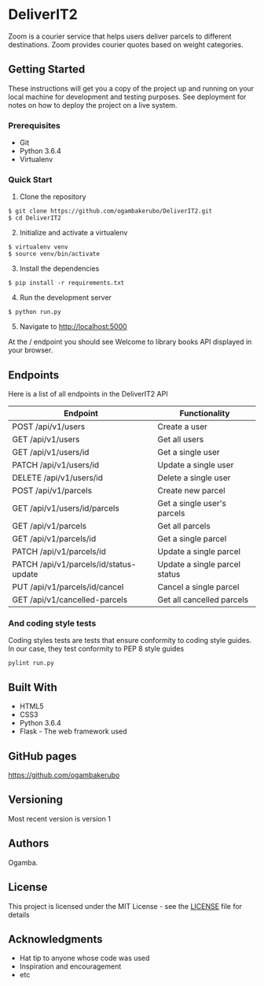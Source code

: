 # DeliverIT2
Zoom is a courier service that helps users deliver parcels to different destinations. Zoom provides courier quotes based on weight categories.

## Getting Started

These instructions will get you a copy of the project up and running on your local machine for development and testing purposes. See deployment for notes on how to deploy the project on a live system.

### Prerequisites

* Git
* Python 3.6.4
* Virtualenv

### Quick Start

1. Clone the repository

```
$ git clone https://github.com/ogambakerubo/DeliverIT2.git
$ cd DeliverIT2
```

2. Initialize and activate a virtualenv

```
$ virtualenv venv
$ source venv/bin/activate
```

3. Install the dependencies

```
$ pip install -r requirements.txt
```

4. Run the development server

```
$ python run.py
```

5. Navigate to [http://localhost:5000](http://localhost:5000)

At the / endpoint you should see Welcome to library books API displayed in your browser.

## Endpoints

Here is a list of all endpoints in the DeliverIT2 API

Endpoint | Functionality
------------ | -------------
POST   /api/v1/users | Create a user
GET    /api/v1/users | Get all users
GET   /api/v1/users/id | Get a single user
PATCH  /api/v1/users/id | Update a single user
DELETE   /api/v1/users/id | Delete a single user
POST   /api/v1/parcels | Create new parcel
GET   /api/v1/users/id/parcels | Get a single user's parcels
GET   /api/v1/parcels | Get all parcels
GET   /api/v1/parcels/id | Get a single parcel
PATCH   /api/v1/parcels/id | Update a single parcel
PATCH   /api/v1/parcels/id/status-update | Update a single parcel status
PUT   /api/v1/parcels/id/cancel | Cancel a single parcel
GET   /api/v1/cancelled-parcels | Get all cancelled parcels

### And coding style tests

Coding styles tests are tests that ensure conformity to coding style guides. In our case, they test conformity to
PEP 8 style guides

```
pylint run.py
```

## Built With

* HTML5
* CSS3
* Python 3.6.4
* Flask - The web framework used

## GitHub pages

https://github.com/ogambakerubo

## Versioning

Most recent version is version 1

## Authors

Ogamba.

## License

This project is licensed under the MIT License - see the [LICENSE](LICENSE) file for details
## Acknowledgments

* Hat tip to anyone whose code was used
* Inspiration and encouragement
* etc